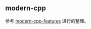 ## modern-cpp

参考 [modern-cpp-features](https://github.com/AnthonyCalandra/modern-cpp-features) 进行的整理。

